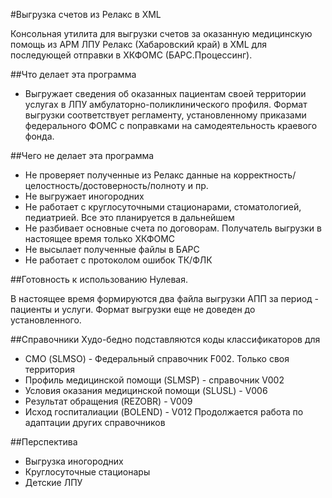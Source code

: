 #Выгрузка счетов из Релакс в XML

Консольная утилита для выгрузки счетов за оказанную медицинскую помощь из АРМ ЛПУ Релакс (Хабаровский край) в XML  для последующей отправки в ХКФОМС (БАРС.Процессинг).

##Что делает эта программа
- Выгружает сведения об оказанных пациентам своей территории услугах в ЛПУ амбулаторно-поликлинического профиля. Формат выгрузки соответствует регламенту, установленному приказами федерального ФОМС с поправками на самодеятельность краевого фонда.

##Чего не делает эта программа
- Не проверяет полученные из Релакс данные на корректность/целостность/достоверность/полноту и пр.
- Не выгружает иногородних
- Не работает с круглосуточными стационарами, стоматологией, педиатрией. Все это планируется в дальнейшем
- Не разбивает основные счета по договорам. Получатель выгрузки в настоящее время только ХКФОМС
- Не высылает полученные файлы в БАРС
- Не работает с протоколом ошибок ТК/ФЛК

##Готовность к использованию
Нулевая.

В настоящее время формируются два файла выгрузки АПП за период - пациенты и услуги. Формат выгрузки еще не доведен до установленного.

##Справочники
Худо-бедно подставляются коды классификаторов для
- СМО (SLMSO) - Федеральный справочник F002. Только своя территория
- Профиль медицинской помощи (SLMSP) - справочник V002
- Условия оказания медицинской помощи (SLUSL) - V006
- Результат обращения (REZOBR) - V009
- Исход госпиталиации (BOLEND) - V012
Продолжается работа по адаптации других справочников

##Перспектива
- Выгрузка иногородних
- Круглосуточные стационары
- Детские ЛПУ
